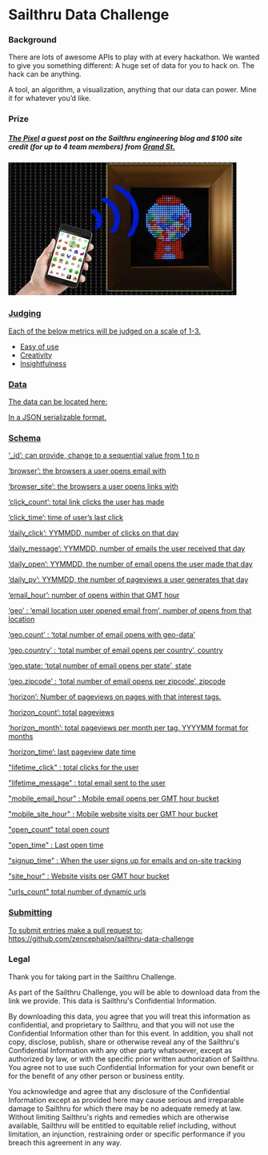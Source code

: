 Sailthru Data Challenge
=======================

<h3>Background</h3>
There are lots of awesome APIs to play with at every hackathon. 
We wanted to give you something different: A huge set of data for you to hack on. The hack can be anything. 

A tool, an algorithm, a visualization, anything that our data can power. Mine it for whatever you’d like. 

<h3>Prize</h3>

<h5><a href="http://ledpixelart.com/pixel/">The Pixel</a> a guest post on the Sailthru engineering blog and $100 site credit (for up to 4 team members) from <a href="https://grandst.com/">Grand St.</h5>  

<img src="assets/pixel.jpg">

<h3>Judging</h3>

Each of the below metrics will be judged on a scale of 1-3.
<ul>
 <li>Easy of use</li>
 <li>Creativity</li>
 <li>Insightfulness</li>
</ul>

<h3>Data</h3>
The data can be located here: 

In a JSON serializable format.

<h3>Schema</h3>

‘_id’: can provide, change to a sequential value from 1 to n

‘browser’: the browsers a user opens email with

‘browser_site’: the browsers a user opens links with

‘click_count’: total link clicks the user has made

‘click_time’: time of user’s last click

‘daily_click’: YYMMDD, number of clicks on that day

‘daily_message’: YYMMDD, number of emails the user received that day

‘daily_open’: YYMMDD, the number of email opens the user made that day

‘daily_pv’: YYMMDD, the number of pageviews a user generates that day

‘email_hour’: number of opens within that GMT hour

‘geo’ : ‘email location user opened email from’, number of opens from that location

‘geo.count’ : ‘total number of email opens with geo-data’

‘geo.country’ : ‘total number of email opens per country’, country

‘geo.state: ‘total number of email opens per state’, state

‘geo.zipcode’ : ‘total number of email opens per zipcode’, zipcode

‘horizon’: Number of pageviews on pages with that interest tags. 

‘horizon_count’: total pageviews

‘horizon_month’: total pageviews per month per tag. YYYYMM format for months

‘horizon_time’: last pageview date time

"lifetime_click" : total clicks for the user

"lifetime_message" : total email sent to the user

"mobile_email_hour" : Mobile email opens per GMT hour bucket

"mobile_site_hour" : Mobile website visits per GMT hour bucket

"open_count"  total open count

"open_time" : Last open time

"signup_time" : When the user signs up for emails and on-site tracking

"site_hour" : Website visits per GMT hour bucket

"urls_count"  total number of dynamic urls

<h3> Submitting </h3>

To submit entries make a pull request to:
https://github.com/zencephalon/sailthru-data-challenge

<h3> Legal </h3>

Thank you for taking part in the Sailthru Challenge.  

As part of the Sailthru Challenge, you will be able to download data from the link we provide.  This data is Sailthru's Confidential Information.  

By downloading this data, you agree that you will treat this information as confidential, and proprietary to Sailthru, and that you will not use the Confidential Information other than for this event.   In addition, you shall not copy, disclose, publish, share or otherwise reveal any of the Sailthru's Confidential Information with any other party whatsoever, except as authorized by law, or with the specific prior written authorization of Sailthru. You agree not to use such Confidential Information for your own benefit or for the benefit of any other person or business entity.

You acknowledge and agree that any disclosure of the Confidential Information except as provided here may cause serious and irreparable damage to Sailthru for which there may be no adequate remedy at law. Without limiting Sailthru's rights and remedies which are otherwise available, Sailthru will be entitled to equitable relief including, without limitation, an injunction, restraining order or specific performance if you breach this agreement in any way.
